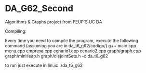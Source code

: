 # DA_G62_Second

Algorithms & Graphs project from FEUP'S UC DA

Compiling:

Every time you need to compile the program, execute the following command (assuming you are in da_t6_g62/codigo/)
g++ main.cpp menu.cpp empresa.cpp cenario1.cpp cenario2.cpp graph/graph.cpp graph/minHeap.h graph/disjointSets.h -o da_t6_g62

to run just execute in linux: ./da_t6_g62
